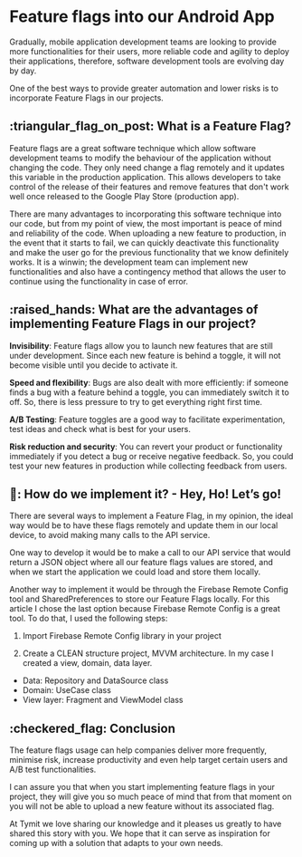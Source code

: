 # Feature flags into our Android App

Gradually, mobile application development teams are looking to provide more functionalities for their users, more reliable code and agility to deploy their applications, therefore, software development tools are evolving day by day.

One of the best ways to provide greater automation and lower risks is to incorporate Feature Flags in our projects.


<h2> :triangular_flag_on_post: What is a Feature Flag?</h2>
Feature flags are a great software technique which allow software development teams to modify the behaviour of the application without changing the code. They only need change a flag remotely and it updates this variable in the production application. This allows developers to take control of the release of their features and remove features that don't work well once released to the Google Play Store (production app).

There are many advantages to incorporating this software technique into our code, but from my point of view, the most important is peace of mind and reliability of the code. When uploading a new feature to production, in the event that it starts to fail, we can quickly deactivate this functionality and make the user go for the previous functionality that we know definitely works. It is a winwin; the development team can implement new functionalities and also have a contingency method that allows the user to continue using the functionality in case of error.


<h2> :raised_hands: What are the advantages of implementing Feature Flags in our project?</h2>
<b>Invisibility</b>: Feature flags allow you to launch new features that are still under development. Since each new feature is behind a toggle, it will not become visible until you decide to activate it.

<b>Speed and flexibility</b>: Bugs are also dealt with more efficiently: if someone finds a bug with a feature behind a toggle, you can immediately switch it to off. So, there is less pressure to try to get everything right first time.

<b>A/B Testing</b>: Feature toggles are a good way to facilitate experimentation, test ideas and check what is best for your users.

<b>Risk reduction and security</b>: You can revert your product or functionality immediately if you detect a bug or receive negative feedback. So, you could test your new features in production while collecting feedback from users.

<h2> 💪: How do we implement it? - Hey, Ho! Let’s go!</h2>
There are several ways to implement a Feature Flag, in my opinion, the ideal way would be to have these flags remotely and update them in our local device, to avoid making many calls to the API service.

One way to develop it would be to make a call to our API service that would return a JSON object where all our feature flags values are stored, and when we start the application we could load and store them locally.

Another way to implement it would be through the Firebase Remote Config tool and SharedPreferences to store our Feature Flags locally. For this article I chose the last option because Firebase Remote Config is a great tool. To do that, I used the following steps:

1. Import Firebase Remote Config library in your project

2. Create a CLEAN structure project, MVVM architecture. In my case I created a view, domain, data layer.
- Data: Repository and DataSource class
- Domain: UseCase class
- View layer: Fragment and ViewModel class

<h2> :checkered_flag:  Conclusion</h2>
The feature flags usage can help companies deliver more frequently, minimise risk, increase productivity and even help target certain users and A/B test functionalities.

I can assure you that when you start implementing feature flags in your project, they will give you so much peace of mind that from that moment on you will not be able to upload a new feature without its associated flag.

At Tymit we love sharing our knowledge and it pleases us greatly to have shared this story with you. We hope that it can serve as inspiration for coming up with a solution that adapts to your own needs.
